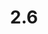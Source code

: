 ---
title: "2.6"
permalink: /publishingapidocs2-6/
course: "Publishing API documentation"
weight: 2.6
---